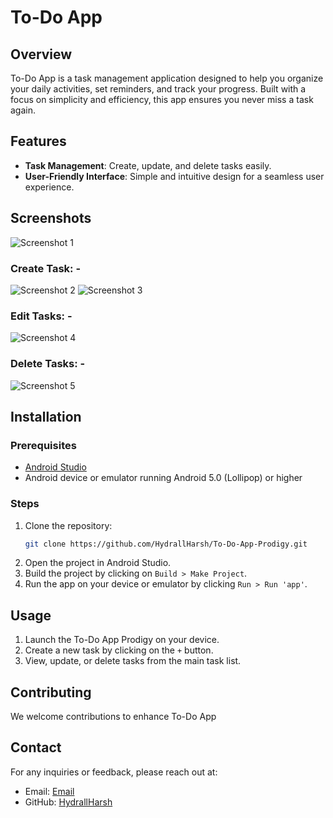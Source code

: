 # To-Do App 

## Overview

To-Do App is a task management application designed to help you organize your daily activities, set reminders, and track your progress. Built with a focus on simplicity and efficiency, this app ensures you never miss a task again.

## Features

- **Task Management**: Create, update, and delete tasks easily.
- **User-Friendly Interface**: Simple and intuitive design for a seamless user experience.

## Screenshots

![Screenshot 1](Todo1.jpg)
### Create Task: -
![Screenshot 2](ToDo2.jpg)
![Screenshot 3](ToDo3.jpg)
### Edit Tasks: -
![Screenshot 4](ToDo4.jpg)
### Delete Tasks: -
![Screenshot 5](ToDo5.jpg)

## Installation

### Prerequisites

- [Android Studio](https://developer.android.com/studio)
- Android device or emulator running Android 5.0 (Lollipop) or higher

### Steps

1. Clone the repository:
    ```bash
    git clone https://github.com/HydrallHarsh/To-Do-App-Prodigy.git
    ```
2. Open the project in Android Studio.
3. Build the project by clicking on `Build > Make Project`.
4. Run the app on your device or emulator by clicking `Run > Run 'app'`.

## Usage

1. Launch the To-Do App Prodigy on your device.
2. Create a new task by clicking on the `+` button.
4. View, update, or delete tasks from the main task list.

## Contributing

We welcome contributions to enhance To-Do App

## Contact

For any inquiries or feedback, please reach out at:
- Email: [Email](harsh.santwani0303@gmail.com)
- GitHub: [HydrallHarsh](https://github.com/HydrallHarsh)
